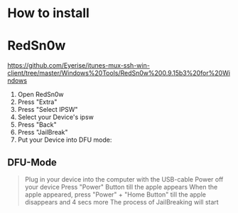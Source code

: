 # How to install

# RedSn0w

https://github.com/Eyerise/itunes-mux-ssh-win-client/tree/master/Windows%20Tools/RedSn0w%200.9.15b3%20for%20Windows

1) Open RedSn0w
2) Press "Extra"
3) Press "Select IPSW"
4) Select your Device's ipsw
5) Press "Back"
6) Press "JailBreak"
7) Put your Device into DFU mode:

## DFU-Mode
> Plug in your device into the computer with the USB-cable
> Power off your device
> Press "Power" Button till the apple appears
> When the apple appeared, press "Power" + "Home Button" till the apple disappears and 4 secs more
> The process of JailBreaking will start
